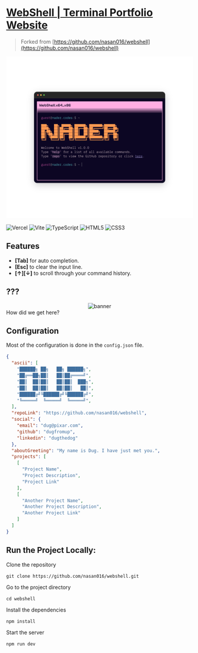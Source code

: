 # [WebShell | Terminal Portfolio Website](https://terminal.nader.codes/)

> Forked from [https://github.com/nasan016/webshell](https://github.com/nasan016/webshell)

![terminal.nader.codes](terminal.png)

![Vercel](https://img.shields.io/badge/vercel-%23000000.svg?style=for-the-badge&logo=vercel&logoColor=white)
![Vite](https://img.shields.io/badge/vite-%23646CFF.svg?style=for-the-badge&logo=vite&logoColor=white)
![TypeScript](https://img.shields.io/badge/typescript-%23007ACC.svg?style=for-the-badge&logo=typescript&logoColor=white)
![HTML5](https://img.shields.io/badge/html5-%23E34F26.svg?style=for-the-badge&logo=html5&logoColor=white)
![CSS3](https://img.shields.io/badge/css3-%231572B6.svg?style=for-the-badge&logo=css3&logoColor=white)

## Features
* **[Tab]** for auto completion.
* **[Esc]** to clear the input line.
* **[↑][↓]** to scroll through your command history.

## ???
<div align="center">
  <img alt="banner" src="https://raw.githubusercontent.com/nasan016/webshell/main/res/secret.png">
</div>
How did we get here?

## Configuration

Most of the configuration is done in the `config.json` file.

```json
{
  "ascii": [
    "██████╗ ██╗   ██╗ ██████╗",
    "██╔══██╗██║   ██║██╔════╝",
    "██║  ██║██║   ██║██║  ███╗",
    "██║  ██║██║   ██║██║   ██║",
    "██████╔╝╚██████╔╝╚██████╔╝",
    "╚═════╝  ╚═════╝  ╚═════╝",
  ],
  "repoLink": "https://github.com/nasan016/webshell",
  "social": {
    "email": "dug@pixar.com",
    "github": "dugfromup",
    "linkedin": "dugthedog"
  },
  "aboutGreeting": "My name is Dug. I have just met you.",
  "projects": [
    [
      "Project Name",
      "Project Description",
      "Project Link"
    ],
    [
      "Another Project Name",
      "Another Project Description",
      "Another Project Link"
    ]
  ]
}
```

## Run the Project Locally:

Clone the repository
```shell
git clone https://github.com/nasan016/webshell.git
```
Go to the project directory
```shell
cd webshell
```
Install the dependencies
```shell
npm install
```
Start the server
```shell
npm run dev
```
